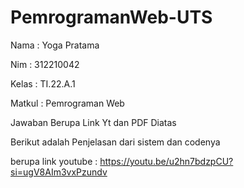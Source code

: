 # PemrogramanWeb-UTS

Nama : Yoga Pratama 

Nim : 312210042

Kelas : TI.22.A.1 

Matkul : Pemrograman Web


Jawaban Berupa Link Yt dan PDF Diatas 

Berikut adalah Penjelasan dari sistem dan codenya 

berupa link  youtube : https://youtu.be/u2hn7bdzpCU?si=ugV8AIm3vxPzundv
